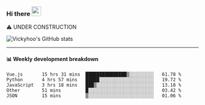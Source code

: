 ### Hi there <a href="https://www.gautamkrishnar.com/"><img src="https://media.giphy.com/media/hvRJCLFzcasrR4ia7z/giphy.gif" width="25px"></a>
⚠️ UNDER CONSTRUCTION

![Vickyhoo's GitHub stats](https://github-readme-stats.vercel.app/api?username=vickyhoo&theme=react&show_icons=true)

---

#### :bar_chart: Weekly development breakdown

<!--START_SECTION:waka-->
```text
Vue.js       15 hrs 31 mins  ███████████████▒░░░░░░░░░   61.78 % 
Python       4 hrs 57 mins   █████░░░░░░░░░░░░░░░░░░░░   19.72 % 
JavaScript   3 hrs 18 mins   ███▒░░░░░░░░░░░░░░░░░░░░░   13.18 % 
Other        51 mins         █░░░░░░░░░░░░░░░░░░░░░░░░   03.42 % 
JSON         15 mins         ▒░░░░░░░░░░░░░░░░░░░░░░░░   01.06 % 
```
<!--END_SECTION:waka-->


<!--
**vickyhoo/vickyhoo** is a ✨ _special_ ✨ repository because its `README.md` (this file) appears on your GitHub profile.

Here are some ideas to get you started:

- 🔭 I’m currently working on ...
- 🌱 I’m currently learning ...
- 👯 I’m looking to collaborate on ...
- 🤔 I’m looking for help with ...
- 💬 Ask me about ...
- 📫 How to reach me: ...
- 😄 Pronouns: ...
- ⚡ Fun fact: ...
-->
